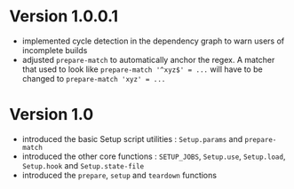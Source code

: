 Version 1.0.0.1
==============

- implemented cycle detection in the dependency graph to warn
  users of incomplete builds
- adjusted `prepare-match` to automatically anchor the regex. A
  matcher that used to look like `prepare-match '^xyz$' = ...` will
  have to be changed to `prepare-match 'xyz' = ...`

Version 1.0
===========

- introduced the basic Setup script utilities : `Setup.params` and
  `prepare-match`
- introduced the other core functions : `SETUP_JOBS`, `Setup.use`,
  `Setup.load`, `Setup.hook` and `Setup.state-file`
- introduced the `prepare`, `setup` and `teardown` functions
